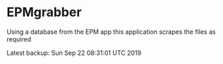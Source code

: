 # EPMgrabber
Using a database from the EPM app this application scrapes the files as required


Latest backup: Sun Sep 22 08:31:01 UTC 2019
